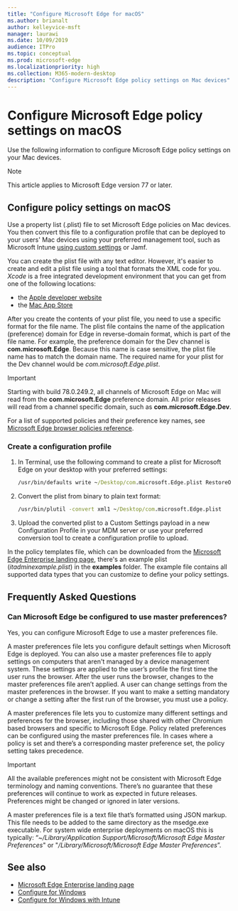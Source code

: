```yaml
---
title: "Configure Microsoft Edge for macOS"
ms.author: brianalt
author: kelleyvice-msft
manager: laurawi
ms.date: 10/09/2019
audience: ITPro
ms.topic: conceptual
ms.prod: microsoft-edge
ms.localizationpriority: high
ms.collection: M365-modern-desktop
description: "Configure Microsoft Edge policy settings on Mac devices"
---
```


# Configure Microsoft Edge policy settings on macOS

Use the following information to configure Microsoft Edge policy settings on your Mac devices.

> [!NOTE]
> This article applies to Microsoft Edge version 77 or later.

## Configure policy settings on macOS

Use a property list (.plist) file to set Microsoft Edge policies on Mac devices. You then convert this file to a configuration profile that can be deployed to your users' Mac devices using your preferred management tool, such as Microsoft Intune [using custom settings](https://docs.microsoft.com/intune/custom-settings-macos) or Jamf.

You can create the plist file with any text editor. However, it's easier to create and edit a plist file using a tool that formats the XML code for you. *Xcode* is a free integrated development environment that you can get from one of the following locations:

- the [Apple developer website](https://developer.apple.com/xcode/)
- the [Mac App Store](https://apps.apple.com/app/xcode/id497799835?mt=12)

After you create the contents of your plist file, you need to use a specific format for the file name. The plist file contains the name of the application (preference) domain for Edge in reverse-domain format, which is part of the file name. For example, the preference domain for the Dev channel is **com.microsoft.Edge**. Because this name is case sensitive, the plist file name has to match the domain name. The required name for your plist for the Dev channel would be *com.microsoft.Edge.plist*.

> [!IMPORTANT]
> Starting with build 78.0.249.2, all channels of Microsoft Edge on Mac will read from the **com.microsoft.Edge** preference domain. All prior releases will read from a channel specific domain, such as **com.microsoft.Edge.Dev**.

For a list of supported policies and their preference key names, see [Microsoft Edge browser policies reference](microsoft-edge-policies.md).

### Create a configuration profile

1. In Terminal, use the following command to create a plist for Microsoft Edge on your desktop with your preferred settings:

   ```cmd
   /usr/bin/defaults write ~/Desktop/com.microsoft.Edge.plist RestoreOnStartup -int 1
   ```

2. Convert the plist from binary to plain text format:

   ```cmd
   /usr/bin/plutil -convert xml1 ~/Desktop/com.microsoft.Edge.plist
   ```

3. Upload the converted plist to a Custom Settings payload in a new Configuration Profile in your MDM server or use your preferred conversion tool to create a configuration profile to upload.

In the policy templates file, which can be downloaded from the [Microsoft Edge Enterprise landing page](https://aka.ms/EdgeEnterprise), there's an example plist (*itadminexample.plist*) in the **examples** folder. The example file contains all supported data types that you can customize to define your policy settings.

## Frequently Asked Questions

### Can Microsoft Edge be configured to use master preferences?

Yes, you can configure Microsoft Edge to use a master preferences file.

 A master preferences file lets you configure default settings when Microsoft Edge is deployed. You can also use a master preferences file to apply settings on computers that aren't managed by a device management system. These settings are applied to the user’s profile the first time the user runs the browser. After the user runs the browser, changes to the master preferences file aren’t applied. A user can change settings from the master preferences in the browser. If you want to make a setting mandatory or change a setting after the first run of the browser, you must use a policy.

A master preferences file lets you to customize many different settings and preferences for the browser, including those shared with other Chromium based browsers and specific to Microsoft Edge.  Policy related preferences can be configured using the master preferences file. In cases where a policy is set and there’s a corresponding master preference set, the policy setting takes precedence.

> [!IMPORTANT]
> All the available preferences might not be consistent with Microsoft Edge terminology and naming conventions.  There’s no guarantee that these preferences will continue to work as expected in future releases. Preferences might be changed or ignored in later versions.

A master preferences file is a text file that’s formatted using JSON markup. This file needs to be added to the same directory as the msedge.exe executable. For system wide enterprise deployments on macOS this is typically: “*~/Library/Application Support/Microsoft/Microsoft Edge Master Preferences*" or "*/Library/Microsoft/Microsoft Edge Master Preferences*”.

## See also

- [Microsoft Edge Enterprise landing page](https://aka.ms/EdgeEnterprise)
- [Configure for Windows](configure-microsoft-edge.md)
- [Configure for Windows with Intune](configure-edge-with-intune.md)

